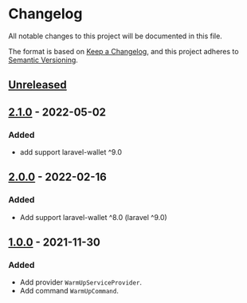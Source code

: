 # Changelog
All notable changes to this project will be documented in this file.

The format is based on [Keep a Changelog](https://keepachangelog.com/en/1.0.0/),
and this project adheres to [Semantic Versioning](https://semver.org/spec/v2.0.0.html).

## [Unreleased]

## [2.1.0] - 2022-05-02
### Added
- add support laravel-wallet ^9.0

## [2.0.0] - 2022-02-16
### Added
- Add support laravel-wallet ^8.0 (laravel ^9.0)

## [1.0.0] - 2021-11-30
### Added
- Add provider `WarmUpServiceProvider`.
- Add command `WarmUpCommand`.

[Unreleased]: https://github.com/bavix/laravel-wallet-warmup/compare/2.1.0...develop
[2.1.0]: https://github.com/bavix/laravel-wallet-warmup/commit/2.0.0...2.1.0
[2.0.0]: https://github.com/bavix/laravel-wallet-warmup/commit/1.0.0...2.0.0
[1.0.0]: https://github.com/bavix/laravel-wallet-warmup/commit/3fad9a9e1ed58f3452d7ed1a6c52e0163110a57e
